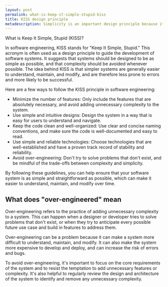 ```yaml
---
layout: post
permalink: what-is-keep-it-simple-stupid-kiss
title: KISS design principle
metadescription: Simplicity is an important design principle because it makes things easier to understand and use, which increases their chances of being adopted and used frequently.
---
```



<div class="message">
  What is Keep It Simple, Stupid (KISS)?
</div>

In software engineering, KISS stands for "Keep It Simple, Stupid." This acronym is often used as a design principle to guide the development of software systems. It suggests that systems should be designed to be as simple as possible, and that complexity should be avoided whenever possible. The idea behind KISS is that simpler systems are generally easier to understand, maintain, and modify, and are therefore less prone to errors and more likely to be successful.

Here are a few ways to follow the KISS principle in software engineering:

* Minimize the number of features: Only include the features that are absolutely necessary, and avoid adding unnecessary complexity to the system.
* Use simple and intuitive designs: Design the system in a way that is easy for users to understand and navigate.
* Keep the code clean and well-organized: Use clear and concise naming conventions, and make sure the code is well-documented and easy to read.
* Use simple and reliable technologies: Choose technologies that are well-established and have a proven track record of stability and reliability.
* Avoid over-engineering: Don't try to solve problems that don't exist, and be mindful of the trade-offs between complexity and simplicity.

By following these guidelines, you can help ensure that your software system is as simple and straightforward as possible, which can make it easier to understand, maintain, and modify over time.

## What does "over-engineered" mean

Over-engineering refers to the practice of adding unnecessary complexity to a system. This can happen when a designer or developer tries to solve problems that don't exist, or when they try to anticipate every possible future use case and build in features to address them.

Over-engineering can be a problem because it can make a system more difficult to understand, maintain, and modify. It can also make the system more expensive to develop and deploy, and can increase the risk of errors and bugs.

To avoid over-engineering, it's important to focus on the core requirements of the system and to resist the temptation to add unnecessary features or complexity. It's also helpful to regularly review the design and architecture of the system to identify and remove any unnecessary complexity.
